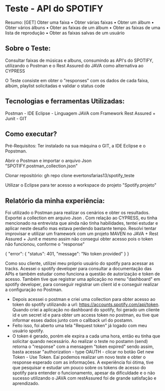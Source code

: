 # Teste - API do SPOTIFY
<p> Resumo: [GET] Obter uma faixa • Obter várias faixas • Obter um álbum • Obter vários álbuns
  • Obter as faixas de um álbum • Obter as faixas de uma lista de reprodução • Obter as faixas salvas de um usuário</p>

## Sobre o Teste:
<p> Consultar faixas de músicas e albuns, consumindo as API's do SPOTIFY, utilizando o Postman e o Rest Assured do JAVA como alternativa ao CYPRESS</p>
<p> O Teste consiste em obter o "responses" com os dados de cada faixa, albúm, playlist solicitadas e validar o status code</p>

## Tecnologias e ferramentas Utilizadas:
Postman - IDE Eclipse - Linguagem JAVA com Framework Rest Assured + Junit - GIT

## Como executar?
<p>Pré-Requisitos: Ter instalado na sua máquina o GIT, a IDE Eclipse e o Popstman. </p>

<p>Abrir o Postman e importar o arquivo Json "SPOTIFY.postman_collection.json"</p>

<p>Clonar repositório: gh repo clone evertonsfarias13/spotify_teste  </p>
<p>Utilizar o Eclipse para ter acesso a workspace do projeto "Spotify.projeto"</p>


## Relatório da minha experiência:
<p>Foi utilizado o Postman para realizar os cenários e obter os resultados. Exportei a collection em  arquivo Json . 
 Com relação ao CYPRESS, eu tinha mencionado na entrevista que ainda não tinha habilidades, tentei estudar e aplicar neste desafio mas estava perdendo bastante tempo.
 Resolvi tentar improvisar e utilizar um framework com um projeto MAVEN no JAVA + Rest Assured + Junit e mesmo assim não consegui obter acesso pois o token não funcionou, conforme o "response"

{
    "error": {
        "status": 401,
        "message": "No token provided"
    }
}  
  

   Como sou cliente, utilizei meu próprio usuário do spotify para acessar as tracks.
   Acessei o spotify developer para consultar a documentação das APIs e também estudar como funciona a questão de autorização e token de acesso. 
Também tive que registrar uma aplicação no menu "dashboard" em spotify developer, para conseguir registrar um client id e conseguir realizar a configuração no Postman.
 - Depois acessei o postman e criei uma collection para obter acesso ao token do spotify
 utilizando a url: https://accounts.spotify.com/api/token. Quando criei a aplicação no dashboard do spotify, foi gerado um cliente id e um secret id
e para obter um access token no postman, eu tive que informar esses dados junto com o callback url do postamn.
- Feito isso, foi aberto uma tela "Request token" já logado com meu usuário spotify. 
- O token é gerado, porém ele expira a cada uma hora, então eu tinha que solicitar quando necessário.
Ao realizar o teste no postamn (send) retorna o "response" com a mensagem "token expired" sendo assim, basta acessar "authorization - type OAUTH - clicar no botão Get new Token - Use Token.
Eaí podemos realizar um novo teste e obter o response esperado com as informações.
A experiência foi ótima, tive que pesquisar e estudar um pouco sobre os tokens de acesso do spotify para entender o funcionamento, apesar da dificuldade e o não sucesso utilizando o JAVA com restAssured
foi de grande satisfação e aprendizado.   </p>
